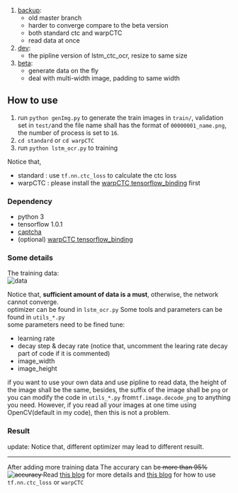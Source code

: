 1. [backup](https://github.com/ilovin/lstm_ctc_ocr/tree/backup):
    - old master branch
    - harder to converge compare to the beta version
    - both standard ctc and warpCTC
    - read data at once
2. [dev](https://github.com/ilovin/lstm_ctc_ocr/tree/dev):
    - the pipline version of lstm_ctc_ocr, resize to same size
3. [beta](https://github.com/ilovin/lstm_ctc_ocr/tree/beta):
    - generate data on the fly
    - deal with multi-width image, padding to same width

## How to use
1. run `python genImg.py` to generate the train images in `train/`, validation set in `test/`and the file name shall has the format of `00000001_name.png`, the number of process is set to `16`.
2. `cd standard` or `cd warpCTC`
3. run `python lstm_ocr.py` to training    

Notice that,  
- standard : use `tf.nn.ctc_loss` to calculate the ctc loss
- warpCTC : please install the [warpCTC tensorflow_binding](https://github.com/baidu-research/warp-ctc/tree/master/tensorflow_binding) first

### Dependency
- python 3  
- tensorflow 1.0.1  
- [captcha](https://pypi.python.org/pypi/captcha)
- (optional) [warpCTC tensorflow_binding](https://github.com/baidu-research/warp-ctc/tree/master/tensorflow_binding)

### Some details

The training data:  
![data](https://ooo.0o0.ooo/2017/04/13/58ef08ab6af03.png)  

Notice that, **sufficient amount of data is a must**, otherwise, the network cannot converge.  
optimizer can be found in `lstm_ocr.py`
Some tools and parameters can be found in `utils_*.py`  
some parameters need to be fined tune:
- learning rate
- decay step & decay rate (notice that, uncomment the learing rate decay part of code if it is commented)
- image_width
- image_height

if you want to use your own data and use pipline to read data, the height of the image shall be the same, besides, the suffix of the image shall be `png` or you can modify the code in `utils_*.py` from`tf.image.decode_png` to anything you need. However, if you read all your images at one time using OpenCV(default in my code), then this is not a problem.

### Result
update:
Notice that, different optimizer may lead to different resuilt.

---
After adding more training data
The accurary can be<del> more than 95%  
![accuracy](http://omy9d4djr.bkt.clouddn.com/markdown-img-paste-20170409223605283.png)  </del>
Read [this blog](https://ilovin.github.io/2017-04-06/tensorflow-lstm-ctc-ocr/) for more details and [this blog](http://ilovin.github.io/2017-04-23/tensorflow-lstm-ctc-input-output/) for how to
use `tf.nn.ctc_loss` or `warpCTC`
